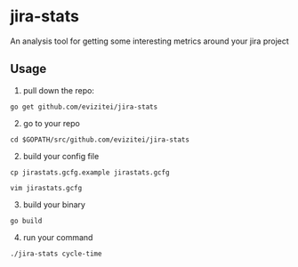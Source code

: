 jira-stats
===============

An analysis tool for getting some interesting metrics around your jira project

## Usage

1) pull down the repo:

`go get github.com/evizitei/jira-stats`

2) go to your repo

`cd $GOPATH/src/github.com/evizitei/jira-stats`

2) build your config file

`cp jirastats.gcfg.example jirastats.gcfg`

`vim jirastats.gcfg`

3) build your binary

`go build`

4) run your command

`./jira-stats cycle-time`
